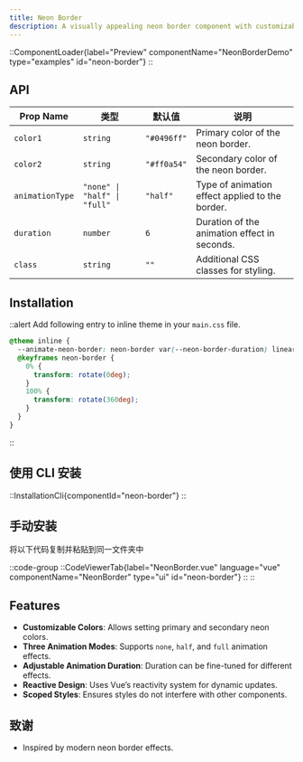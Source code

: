 ```yaml
---
title: Neon Border
description: A visually appealing neon border component with customizable animations and colors.
---
```


::ComponentLoader{label="Preview" componentName="NeonBorderDemo" type="examples" id="neon-border"}
::

## API

| Prop Name       | 类型                         | 默认值      | 说明                                            |
| --------------- | ---------------------------- | ----------- | ----------------------------------------------- |
| `color1`        | `string`                     | `"#0496ff"` | Primary color of the neon border.               |
| `color2`        | `string`                     | `"#ff0a54"` | Secondary color of the neon border.             |
| `animationType` | `"none" \| "half" \| "full"` | `"half"`    | Type of animation effect applied to the border. |
| `duration`      | `number`                     | `6`         | Duration of the animation effect in seconds.    |
| `class`         | `string`                     | `""`        | Additional CSS classes for styling.             |

## Installation

::alert
Add following entry to inline theme in your `main.css` file.

```css
@theme inline {
  --animate-neon-border: neon-border var(--neon-border-duration) linear infinite;
  @keyframes neon-border {
    0% {
      transform: rotate(0deg);
    }
    100% {
      transform: rotate(360deg);
    }
  }
}
```

::

## 使用 CLI 安装

::InstallationCli{componentId="neon-border"}
::

## 手动安装

将以下代码复制并粘贴到同一文件夹中

::code-group
::CodeViewerTab{label="NeonBorder.vue" language="vue" componentName="NeonBorder" type="ui" id="neon-border"}
::
::

## Features

- **Customizable Colors**: Allows setting primary and secondary neon colors.
- **Three Animation Modes**: Supports `none`, `half`, and `full` animation effects.
- **Adjustable Animation Duration**: Duration can be fine-tuned for different effects.
- **Reactive Design**: Uses Vue’s reactivity system for dynamic updates.
- **Scoped Styles**: Ensures styles do not interfere with other components.

## 致谢

- Inspired by modern neon border effects.
